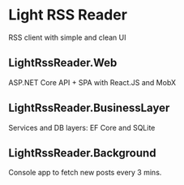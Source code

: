 # Light RSS Reader
RSS client with simple and clean UI

## LightRssReader.Web
ASP.NET Core API + SPA with React.JS and MobX

## LightRssReader.BusinessLayer
Services and DB layers: EF Core and SQLite

## LightRssReader.Background
Console app to fetch new posts every 3 mins.
